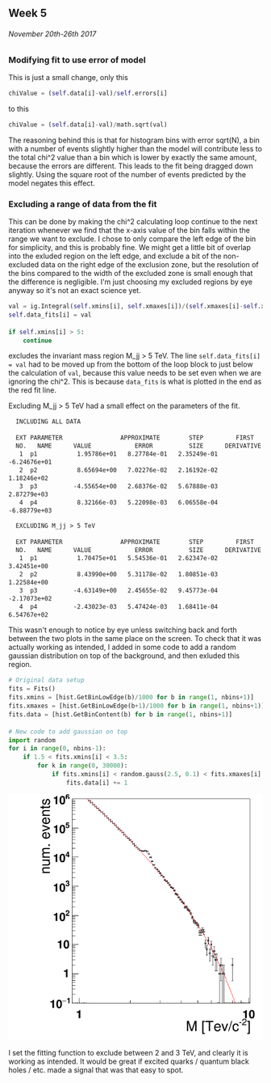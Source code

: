 ## Week 5
###### November 20th-26th 2017

### Modifying fit to use error of model

This is just a small change, only this

```python
chiValue = (self.data[i]-val)/self.errors[i]
```

to this

```python
chiValue = (self.data[i]-val)/math.sqrt(val)
```

The reasoning behind this is that for histogram bins with error sqrt(N),
a bin with a number of events slightly higher than the model will contribute
less to the total chi^2 value than a bin which is lower by exactly the same amount,
because the errors are different. This leads to the fit being dragged down slightly.
Using the square root of the number of events predicted by the model negates this effect.

### Excluding a range of data from the fit

This can be done by making the chi^2 calculating loop continue to the next iteration
whenever we find that the x-axis value of the bin falls within the range
we want to exclude. I chose to only compare the left edge of the bin for simplicity,
and this is probably fine. We might get a little bit of overlap into the exluded region
on the left edge, and exclude a bit of the non-excluded data on the right edge of
the exclusion zone, but the resolution of the bins compared to the width of the
excluded zone is small enough that the difference is negligible. I'm just choosing my
excluded regions by eye anyway so it's not an exact science yet.

```python
val = ig.Integral(self.xmins[i], self.xmaxes[i])/(self.xmaxes[i]-self.xmins[i])
self.data_fits[i] = val

if self.xmins[i] > 5:
    continue
```

excludes the invariant mass region M_jj > 5 TeV. The line `self.data_fits[i] = val`
had to be moved up from the bottom of the loop block to just below the calculation
of `val`, because this value needs to be set even when we are ignoring the chi^2.
This is because `data_fits` is what is plotted in the end as the red fit line.

Excluding M_jj > 5 TeV had a small effect on the parameters of the fit.

```
  INCLUDING ALL DATA

  EXT PARAMETER                APPROXIMATE        STEP         FIRST
  NO.   NAME      VALUE            ERROR          SIZE      DERIVATIVE
   1  p1           1.95786e+01   8.27784e-01   2.35249e-01  -6.24676e+01
   2  p2           8.65694e+00   7.02276e-02   2.16192e-02   1.18246e+02
   3  p3          -4.55654e+00   2.68376e-02   5.67888e-03   2.87279e+03
   4  p4           8.32166e-03   5.22098e-03   6.06558e-04  -6.88779e+03
```

```
  EXCLUDING M_jj > 5 TeV

  EXT PARAMETER                APPROXIMATE        STEP         FIRST
  NO.   NAME      VALUE            ERROR          SIZE      DERIVATIVE
   1  p1           1.70475e+01   5.54536e-01   2.62347e-02   3.42451e+00
   2  p2           8.43990e+00   5.31178e-02   1.80851e-03   1.22584e+00
   3  p3          -4.63149e+00   2.45655e-02   9.45773e-04  -2.17073e+02
   4  p4          -2.43023e-03   5.47424e-03   1.68411e-04   6.54767e+02
```

This wasn't enough to notice by eye unless switching back and forth between the two plots
in the same place on the screen. To check that it was actually working as intended, I
added in some code to add a random gaussian distribution on top of the background,
and then exluded this region.

```python
# Original data setup
fits = Fits()
fits.xmins = [hist.GetBinLowEdge(b)/1000 for b in range(1, nbins+1)]
fits.xmaxes = [hist.GetBinLowEdge(b+1)/1000 for b in range(1, nbins+1)]
fits.data = [hist.GetBinContent(b) for b in range(1, nbins+1)]

# New code to add gaussian on top
import random
for i in range(0, nbins-1):
    if 1.5 < fits.xmins[i] < 3.5:
        for k in range(0, 30000):
            if fits.xmins[i] < random.gauss(2.5, 0.1) < fits.xmaxes[i]:
                fits.data[i] += 1
```

![image](https://github.com/H4rtland/masters/blob/master/week5/imgs/output_gauss.png "")

I set the fitting function to exclude between 2 and 3 TeV, and clearly it is working
as intended. It would be great if excited quarks / quantum black holes / etc. made
a signal that was that easy to spot. 

